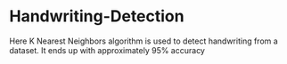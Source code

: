 # Handwriting-Detection
Here K Nearest Neighbors algorithm is used to detect handwriting from a dataset. It ends up with approximately 95% accuracy
